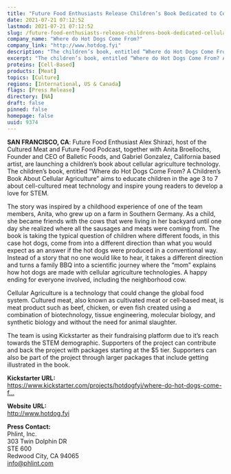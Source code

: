 ```yaml
---
title: "Future Food Enthusiasts Release Children’s Book Dedicated to Cellular Agriculture Technology"
date: 2021-07-21 07:12:52
lastmod: 2021-07-21 07:12:52
slug: /future-food-enthusiasts-release-childrens-book-dedicated-cellular-agriculture-technology
company_name: "Where do Hot Dogs Come From?"
company_link: "http://www.hotdog.fyi"
description: "The children’s book, entitled “Where do Hot Dogs Come From? A Children’s Book About Cellular Agriculture” aims to educate children in the age 3 to 7 about cell-cultured meat technology and inspire young readers to develop a love for STEM."
excerpt: "The children’s book, entitled “Where do Hot Dogs Come From? A Children’s Book About Cellular Agriculture” aims to educate children in the age 3 to 7 about cell-cultured meat technology and inspire young readers to develop a love for STEM."
proteins: [Cell-Based]
products: [Meat]
topics: [Culture]
regions: [International, US & Canada]
flags: [Press Release]
directory: [NA]
draft: false
pinned: false
homepage: false
uuid: 9374
---
```

<p><strong>SAN FRANCISCO, CA</strong>: Future Food Enthusiast Alex Shirazi, host of the Cultured Meat and Future Food Podcast, together with Anita Broellochs, Founder and CEO of Balletic Foods, and Gabriel Gonzalez, California based artist, are launching a children’s book about cellular agriculture technology. The children’s book, entitled “Where do Hot Dogs Come From? A Children’s Book About Cellular Agriculture” aims to educate children in the age 3 to 7 about cell-cultured meat technology and inspire young readers to develop a love for STEM.</p>
<p>The story was inspired by a childhood experience of one of the team members, Anita, who grew up on a farm in Southern Germany. As a child, she became friends with the cows that were living in her backyard until one day she realized where all the sausages and meats were coming from. The book is taking the typical question of children where different foods, in this case hot dogs, come from into a different direction than what you would expect as an answer if the hot dogs were produced in a conventional way. Instead of a story that no one would like to hear, it takes a different direction and turns a family BBQ into a scientific journey where the “mom” explains how hot dogs are made with cellular agriculture technologies. A happy ending for everyone involved, including the neighborhood cow.</p>
<p>Cellular Agriculture is a technology that could change the global food system. Cultured meat, also known as cultivated meat or cell-based meat, is meat product such as beef, chicken, or even fish created using a combination of biotechnology, tissue engineering, molecular biology, and synthetic biology and without the need for animal slaughter.</p>
<p>The team is using Kickstarter as their fundraising platform due to it’s reach towards the STEM demographic. Supporters of the project can contribute and back the project with packages starting at the $5 tier. Supporters can also be part of the project through larger packages that include getting illustrated in the book.</p>
<p><strong>Kickstarter URL:</strong><br />
<a href="https://www.kickstarter.com/projects/hotdogfyi/where-do-hot-dogs-come-from">https://www.kickstarter.com/projects/hotdogfyi/where-do-hot-dogs-come-f…</a></p>
<p><strong>Website URL:</strong><br />
<a href="http://www.hotdog.fyi">http://www.hotdog.fyi</a></p>
<p><strong>Press Contact:</strong><br />
Phlint, Inc.<br />
303 Twin Dolphin DR<br />
STE 600<br />
Redwood City, CA 94065<br />
<a href="mailto:info@phlint.com">info@phlint.com</a></p>
